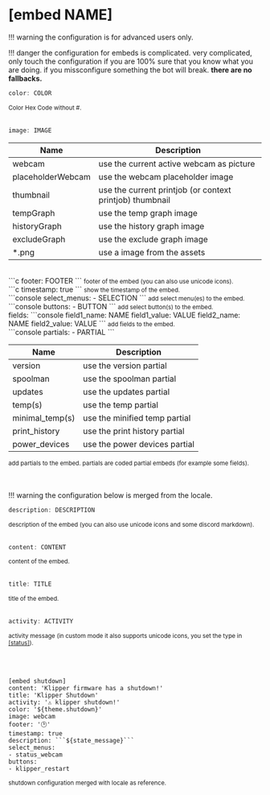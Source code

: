 # [embed NAME]

!!! warning
    the configuration is for advanced users only.

!!! danger
    the configuration for embeds is complicated. very complicated, only touch the configuration if you are 100% sure that you know what you are doing. if you missconfigure something the bot will break. **there are no fallbacks.**

```c
color: COLOR
```
<small>Color Hex Code without #.</small>  
<br>
```c
image: IMAGE
```

| Name              | Description                                              |
|-------------------|----------------------------------------------------------|
| webcam            | use the current active webcam as picture                 |
| placeholderWebcam | use the webcam placeholder image                         |
| thumbnail         | use the current printjob (or context printjob) thumbnail |
| tempGraph         | use the temp graph image                                 |
| historyGraph      | use the history graph image                              |
| excludeGraph      | use the exclude graph image                              |
| *.png             | use a image from the assets                              |

<br>
```c
footer: FOOTER
```
<small>footer of the embed (you can also use unicode icons).</small>  
<br>
```c
timestamp: true
```
<small>show the timestamp of the embed.</small>  
<br>
```console
select_menus: 
- SELECTION
```
<small>add select menu(es) to the embed.</small>  
<br>
```console
buttons: 
- BUTTON
```
<small>add select button(s) to the embed.</small>  
<br>
fields:
```console
field1_name: NAME
field1_value: VALUE
field2_name: NAME
field2_value: VALUE
```
<small>add fields to the embed.</small>  
<br>
```console
partials: 
- PARTIAL
```

| Name            | Description                   |
|-----------------|-------------------------------|
| version         | use the version partial       |
| spoolman        | use the spoolman partial      |
| updates         | use the updates partial       |
| temp(s)         | use the temp partial          |
| minimal_temp(s) | use the minified temp partial |
| print_history   | use the print history partial |
| power_devices   | use the power devices partial |  

<small>add partials to the embed. partials are coded partial embeds (for example some fields).</small>  
<br><br>  

!!! warning
    the configuration below is merged from the locale.

```c
description: DESCRIPTION
```
<small>description of the embed (you can also use unicode icons and some discord markdown).</small>  
<br>
```c
content: CONTENT
```
<small>content of the embed.</small>  
<br>
```c
title: TITLE
```
<small>title of the embed.</small>  
<br>
```c
activity: ACTIVITY
```
<small>activity message (in custom mode it also supports unicode icons, you set the type in [[status]](/mooncord/sites/Configuration/Advanced/Embed/status/)).</small>

<br><br>
```console
[embed shutdown]
content: 'Klipper firmware has a shutdown!'
title: 'Klipper Shutdown'
activity: '⚠️ klipper shutdown!'
color: '${theme.shutdown}'
image: webcam
footer: '🕑'
timestamp: true
description: ```${state_message}```
select_menus:
- status_webcam
buttons:
- klipper_restart
```
<small>shutdown configuration merged with locale as reference.</small>